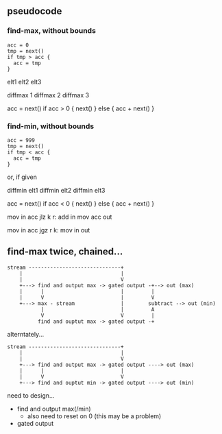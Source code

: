 ## pseudocode

### find-max, without bounds

```
acc = 0
tmp = next()
if tmp > acc {
  acc = tmp
}
```

elt1
elt2
elt3

diffmax
1
diffmax
2
diffmax
3

acc = next()
if acc > 0 {
  next()
} else {
  acc + next()
}

### find-min, without bounds
```
acc = 999
tmp = next()
if tmp < acc {
  acc = tmp
}
```

or, if given

diffmin
elt1
diffmin
elt2
diffmin
elt3

acc = next()
if acc < 0 {
  next()
} else {
  acc + next()
}

mov in acc
jlz k
r: add in
mov acc out

mov in acc
jgz r
k: mov in out

## find-max twice, chained...

```
stream ------------------------------+
    |                                |
    |                                V
    +---> find and output max -> gated output -+--> out (max)
    |      |                         |         |
    |      V                         |         V
    +---> max - stream               |        subtract --> out (min)
           |                         |         A
           V                         V         |
          find and ouptut max -> gated output -+
``` 

alterntately...

```
stream ------------------------------+
    |                                |
    |                                V
    +---> find and output max -> gated output ----> out (max)
    |      |                         |
    |      V                         V
    +---> find and ouptut min -> gated output ----> out (min)
``` 

need to design...
- find and output max(/min)
  - also need to reset on 0 (this may be a problem)
- gated output
